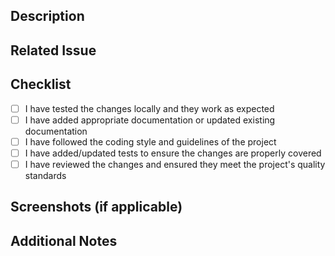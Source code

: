 ## Description

<!-- Provide a brief description of the changes introduced by this pull request -->

## Related Issue

<!-- If this pull request is related to any issue, mention it here -->

## Checklist

- [ ] I have tested the changes locally and they work as expected
- [ ] I have added appropriate documentation or updated existing documentation
- [ ] I have followed the coding style and guidelines of the project
- [ ] I have added/updated tests to ensure the changes are properly covered
- [ ] I have reviewed the changes and ensured they meet the project's quality standards

## Screenshots (if applicable)

<!-- If your changes include any visual updates, provide screenshots here -->

## Additional Notes

<!-- Add any additional notes or context about the changes made in this pull request. -->

